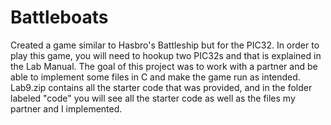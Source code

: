 # Battleboats
Created a game similar to Hasbro's Battleship but for the PIC32. In order to play this game, you will need to hookup two PIC32s and that is explained in the Lab Manual. The goal of this project was to work with a partner and be able to implement some files in C and make the game run as intended. Lab9.zip contains all the starter code that was provided, and in the folder labeled "code" you will see all the starter code as well as the files my partner and I implemented.
